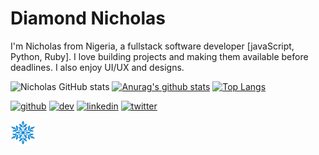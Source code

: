 
# Diamond Nicholas
I'm Nicholas from Nigeria, a fullstack software developer [javaScript, Python, Ruby]. I love building projects and making them available before deadlines. I also enjoy UI/UX and designs.


![Nicholas GitHub stats](https://github-readme-stats.vercel.app/api?username=diamond-nicholas&show_icons=true&theme=radical)
[![Anurag's github stats](https://github-readme-stats.vercel.app/api?username=diamond-nicholas)](https://github.com/anuraghazra/github-readme-stats)
[![Top Langs](https://github-readme-stats.vercel.app/api/top-langs/?username=anuraghazra&layout=compact)](https://github.com/anuraghazra/github-readme-stats&theme=radical)

[<img src='https://cdn.jsdelivr.net/npm/simple-icons@3.0.1/icons/github.svg' alt='github' height='40'>](https://github.com/diamond-nicholas)  [<img src='https://cdn.jsdelivr.net/npm/simple-icons@3.0.1/icons/dev-dot-to.svg' alt='dev' height='40'>](https://dev.to/diamondnicholas)  [<img src='https://cdn.jsdelivr.net/npm/simple-icons@3.0.1/icons/linkedin.svg' alt='linkedin' height='40'>](https://www.linkedin.com/in/diamond-nicholas/)  [<img src='https://cdn.jsdelivr.net/npm/simple-icons@3.0.1/icons/twitter.svg' alt='twitter' height='40'>](https://twitter.com/diamondnich)  

<a href='https://archiveprogram.github.com/'><img src='https://raw.githubusercontent.com/acervenky/animated-github-badges/master/assets/acbadge.gif' width='40' height='40'></a> 


